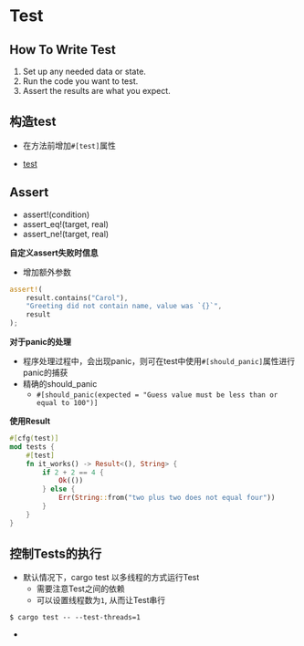 # Test

## How To Write Test

1. Set up any needed data or state.
2. Run the code you want to test.
3. Assert the results are what you expect.


## 构造test

- 在方法前增加`#[test]`属性

- [test](https://doc.rust-lang.org/book/ch11-01-writing-tests.html)

## Assert

- assert!(condition)
- assert_eq!(target, real)
- assert_ne!(target, real)

**自定义assert失败时信息**

- 增加额外参数

```rust
assert!(
    result.contains("Carol"),
    "Greeting did not contain name, value was `{}`",
    result
);
```

**对于panic的处理**

- 程序处理过程中，会出现panic，则可在test中使用`#[should_panic]`属性进行panic的捕获
- 精确的should_panic
  - `#[should_panic(expected = "Guess value must be less than or equal to 100")]`

**使用Result**

```rust
#[cfg(test)]
mod tests {
    #[test]
    fn it_works() -> Result<(), String> {
        if 2 + 2 == 4 {
            Ok(())
        } else {
            Err(String::from("two plus two does not equal four"))
        }
    }
}
```

## 控制Tests的执行

- 默认情况下，cargo test 以多线程的方式运行Test
  - 需要注意Test之间的依赖
  - 可以设置线程数为`1`, 从而让Test串行

```shell
$ cargo test -- --test-threads=1
```

- 
